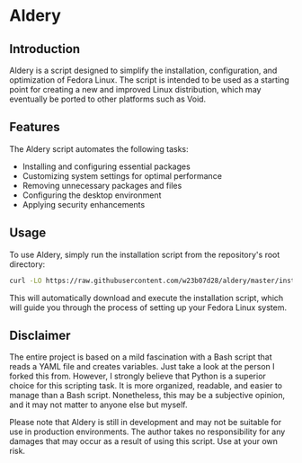 # Aldery

## Introduction

Aldery is a script designed to simplify the installation, configuration, and optimization of Fedora Linux. The script is intended to be used as a starting point for creating a new and improved Linux distribution, which may eventually be ported to other platforms such as Void.

## Features

The Aldery script automates the following tasks:

* Installing and configuring essential packages
* Customizing system settings for optimal performance
* Removing unnecessary packages and files
* Configuring the desktop environment
* Applying security enhancements

## Usage

To use Aldery, simply run the installation script from the repository's root directory:

```bash
curl -LO https://raw.githubusercontent.com/w23b07d28/aldery/master/install.sh && sh install.sh
```

This will automatically download and execute the installation script, which will guide you through the process of setting up your Fedora Linux system.

## Disclaimer

The entire project is based on a mild fascination with a Bash script that reads a YAML file and creates variables. Just take a look at the person I forked this from. However, I strongly believe that Python is a superior choice for this scripting task. It is more organized, readable, and easier to manage than a Bash script. Nonetheless, this may be a subjective opinion, and it may not matter to anyone else but myself.

Please note that Aldery is still in development and may not be suitable for use in production environments. The author takes no responsibility for any damages that may occur as a result of using this script. Use at your own risk.
